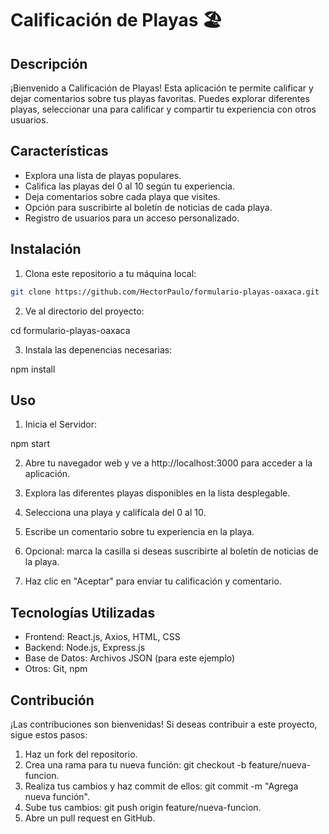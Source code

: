 # Calificación de Playas 🏖️

## Descripción

¡Bienvenido a Calificación de Playas! Esta aplicación te permite calificar y dejar comentarios sobre tus playas favoritas. Puedes explorar diferentes playas, seleccionar una para calificar y compartir tu experiencia con otros usuarios.

## Características

- Explora una lista de playas populares.
- Califica las playas del 0 al 10 según tu experiencia.
- Deja comentarios sobre cada playa que visites.
- Opción para suscribirte al boletín de noticias de cada playa.
- Registro de usuarios para un acceso personalizado.

## Instalación

1. Clona este repositorio a tu máquina local:

```bash
git clone https://github.com/HectorPaulo/formulario-playas-oaxaca.git
```

2. Ve al directorio del proyecto:

cd formulario-playas-oaxaca

3. Instala las depenencias necesarias:

npm install

## Uso

1. Inicia el Servidor:

npm start

2. Abre tu navegador web y ve a http://localhost:3000 para acceder a la aplicación.

3. Explora las diferentes playas disponibles en la lista desplegable.

4. Selecciona una playa y califícala del 0 al 10.

5. Escribe un comentario sobre tu experiencia en la playa.

6. Opcional: marca la casilla si deseas suscribirte al boletín de noticias de la playa.

7. Haz clic en "Aceptar" para enviar tu calificación y comentario.

## Tecnologías Utilizadas

- Frontend: React.js, Axios, HTML, CSS
- Backend: Node.js, Express.js
- Base de Datos: Archivos JSON (para este ejemplo)
- Otros: Git, npm

## Contribución

¡Las contribuciones son bienvenidas! Si deseas contribuir a este proyecto, sigue estos pasos:

1. Haz un fork del repositorio.
2. Crea una rama para tu nueva función: git checkout -b feature/nueva-funcion.
3. Realiza tus cambios y haz commit de ellos: git commit -m "Agrega nueva función".
4. Sube tus cambios: git push origin feature/nueva-funcion.
5. Abre un pull request en GitHub.
